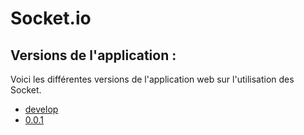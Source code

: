 # Socket.io

## Versions de l'application :
Voici les différentes versions de l'application web sur l'utilisation des Socket.
- [develop](https://github.com/A1oneeee/Socket.io/tree/develop)
- [0.0.1]()
